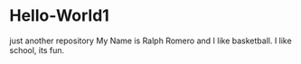 # Hello-World1
just another repository 
My Name is Ralph Romero and I like basketball. 
I like school, its fun.